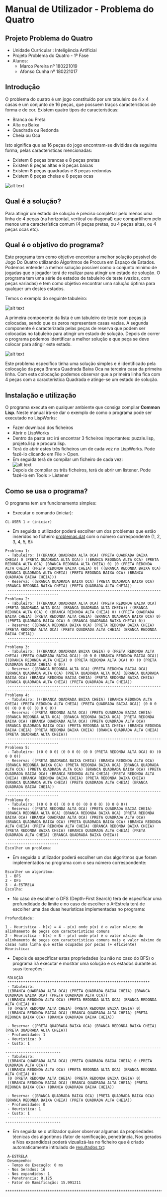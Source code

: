 # Manual de Utilizador - Problema do Quatro

Projeto Problema do Quatro
-------------------------------
* Unidade Curricular : Inteligência Artificial
* Projeto Problema do Quatro - 1ª Fase
* Alunos:
  * Marco Pereira nº 180221019
  * Afonso Cunha nº 180221017
  
Introdução
----------

O problema do quatro é um jogo constituído por um tabuleiro de 4 x 4 casas e um conjunto de 16 peças, que possuem traços característicos de forma e de cor. Existem quatro tipos de características:

- Branca ou Preta 
- Alta ou Baixa
- Quadrada ou Redonda 
- Cheia ou Oca

Isto significa que as 16 peças do jogo encontram-se divididas da seguinte forma, pelas características mencionadas:

- Existem 8 peças brancas e 8 peças pretas 
- Existem 8 peças altas e 8 peças baixas 
- Existem 8 peças quadradas e 8 peças redondas
- Existem 8 peças cheias e 8 peças ocas

![alt text](https://github.com/marcopereira5/jogodoquatro/blob/master/images_md/tabuleiro.jpg "Tabuleiro")

Qual é a solução?
-----------------------------
Para atingir um estado de solução é preciso completar pelo menos uma linha de 4 peças (na horizontal, vertical ou diagonal) que compartilhem pelo menos uma característica comum (4 peças pretas, ou 4 peças altas, ou 4 peças ocas etc).

Qual é o objetivo do programa?
-----------------------------
Este programa tem como objetivo encontrar a melhor solução possível do Jogo Do Quatro utilizando Algoritmos de Procura em Espaço de Estados. Podemos entender a melhor solução possível como o conjunto minimo de jogadas que o jogador terá de realizar para atingir um estado de solução. O programa tem uma série de estados de tabuleiro de teste (vazios, com peças variadas) e tem como objetivo encontrar uma solução óptima para qualquer um destes estados.

Temos o exemplo do seguinte tabuleiro: 

![alt text](https://github.com/marcopereira5/jogodoquatro/blob/master/images_md/teste.png "Tabuleiro")

A primeira componente da lista é um tabuleiro de teste com peças já colocadas, sendo que os zeros representam casas vazias. A segunda componente é caracterizada pelas peças de reserva que podem ser colocadas no tabuleiro para atingir um estado de solução. Depois de correr o programa podemos identificar a melhor solução e que peça se deve colocar para atingir este estado.

![alt text](https://github.com/marcopereira5/jogodoquatro/blob/master/images_md/solucao.png "Tabuleiro")

Este problema específico tinha uma solução simples e é identificado pela colocação da peça Branca Quadrada Baixa Oca na terceira casa da primeira linha. Com esta colocação podemos observar que a primeira linha fica com 4 peças com a caracteristica Quadrada e atinge-se um estado de solução.

Instalação e utilização
-----------------------
O programa executa em qualquer ambiente que consiga compilar **Common Lisp**. Neste manual irá-se dar o exemplo de como o programa pode ser executado no LispWorks:
* Fazer download dos ficheiros
* Abrir o LispWorks
* Dentro da pasta src irá encontrar 3 ficheiros importantes: puzzle.lisp, projeto.lisp e procura.lisp.
* Terá de abrir estes três ficheiros um de cada vez no LispWorks. Pode fazê-lo clicando em File > Open. 
* Em seguida terá de compilar um ficheiro de cada vez:  
![alt text](https://github.com/marcopereira5/jogodoquatro/blob/master/images_md/compilar.png "iniciar")
* Depois de compilar os três ficheiros, terá de abrir um listener. Pode fazê-lo em Tools > Listener

Como se usa o programa?
-----------------------------
O programa tem um funcionamento simples:

- Executar o comando (iniciar):
```
CL-USER 1 > (iniciar)
```
- Em seguida o utilizador poderá escolher um dos problemas que estão inseridos no ficheiro [problemas.dat](https://github.com/marcopereira5/jogodoquatro/blob/master/src/problemas.dat) com o número correspondente (1, 2, 3, 4, 5, 6):
```
Problema 1: 
 - Tabuleiro: (((BRANCA QUADRADA ALTA OCA) (PRETA QUADRADA BAIXA CHEIA) 0 (PRETA QUADRADA ALTA OCA)) ((BRANCA REDONDA ALTA OCA) (PRETA REDONDA ALTA OCA) (BRANCA REDONDA ALTA CHEIA) 0) (0 (PRETA REDONDA ALTA CHEIA) (PRETA REDONDA BAIXA CHEIA) 0) ((BRANCA REDONDA BAIXA OCA) (BRANCA QUADRADA ALTA CHEIA) (PRETA REDONDA BAIXA OCA) (BRANCA QUADRADA BAIXA CHEIA))) 
 - Reserva: ((BRANCA QUADRADA BAIXA OCA) (PRETA QUADRADA BAIXA OCA) (BRANCA REDONDA BAIXA CHEIA) (PRETA QUADRADA ALTA CHEIA)) 
 --------------------------------------------------------------------------------------------- 
Problema 2: 
 - Tabuleiro: (((BRANCA QUADRADA ALTA OCA) (PRETA REDONDA BAIXA OCA) (PRETA QUADRADA ALTA OCA) (BRANCA QUADRADA ALTA CHEIA)) ((BRANCA REDONDA ALTA OCA) 0 (BRANCA REDONDA ALTA CHEIA) 0) ((PRETA QUADRADA BAIXA CHEIA) (PRETA REDONDA ALTA CHEIA) (BRANCA QUADRADA BAIXA OCA) 0) ((PRETA QUADRADA BAIXA OCA) 0 (BRANCA QUADRADA BAIXA CHEIA) 0)) 
 - Reserva: ((BRANCA REDONDA BAIXA OCA) (PRETA REDONDA BAIXA CHEIA) (PRETA REDONDA ALTA OCA) (PRETA QUADRADA ALTA CHEIA) (BRANCA REDONDA BAIXA CHEIA)) 
 --------------------------------------------------------------------------------------------- 
Problema 3: 
 - Tabuleiro: (((BRANCA QUADRADA BAIXA CHEIA) 0 (PRETA REDONDA ALTA CHEIA) (PRETA QUADRADA BAIXA OCA)) (0 0 0 (BRANCA REDONDA BAIXA OCA)) ((BRANCA REDONDA ALTA CHEIA) 0 (PRETA REDONDA ALTA OCA) 0) (0 (PRETA QUADRADA BAIXA CHEIA) 0 0)) 
 - Reserva: ((BRANCA REDONDA ALTA OCA) (PRETA REDONDA BAIXA OCA) (BRANCA QUADRADA ALTA OCA) (PRETA QUADRADA ALTA OCA) (BRANCA QUADRADA BAIXA OCA) (BRANCA REDONDA BAIXA CHEIA) (PRETA REDONDA BAIXA CHEIA) (BRANCA QUADRADA ALTA CHEIA) (PRETA QUADRADA ALTA CHEIA)) 
 --------------------------------------------------------------------------------------------- 
Problema 4: 
 - Tabuleiro: (((BRANCA QUADRADA BAIXA CHEIA) (BRANCA REDONDA ALTA CHEIA) (PRETA REDONDA ALTA CHEIA) (PRETA QUADRADA BAIXA OCA)) (0 0 0 0) (0 0 0 0) (0 0 0 0)) 
 - Reserva: ((PRETA REDONDA ALTA OCA) (PRETA QUADRADA BAIXA CHEIA) (BRANCA REDONDA ALTA OCA) (BRANCA REDONDA BAIXA OCA) (PRETA REDONDA BAIXA OCA) (BRANCA QUADRADA ALTA OCA) (PRETA QUADRADA ALTA OCA) (BRANCA QUADRADA BAIXA OCA) (PRETA REDONDA ALTA CHEIA) (BRANCA REDONDA BAIXA CHEIA) (PRETA REDONDA BAIXA CHEIA) (BRANCA QUADRADA ALTA CHEIA) (PRETA QUADRADA ALTA CHEIA)) 
 --------------------------------------------------------------------------------------------- 
Problema 5: 
 - Tabuleiro: ((0 0 0 0) (0 0 0 0) (0 0 (PRETA REDONDA ALTA OCA) 0) (0 0 0 0)) 
 - Reserva: ((PRETA QUADRADA BAIXA CHEIA) (BRANCA REDONDA ALTA OCA) (BRANCA REDONDA BAIXA OCA) (PRETA REDONDA BAIXA OCA) (BRANCA QUADRADA ALTA OCA) (PRETA QUADRADA ALTA OCA) (BRANCA QUADRADA BAIXA OCA) (PRETA QUADRADA BAIXA OCA) (BRANCA REDONDA ALTA CHEIA) (PRETA REDONDA ALTA CHEIA) (BRANCA REDONDA BAIXA CHEIA) (PRETA REDONDA BAIXA CHEIA) (BRANCA QUADRADA ALTA CHEIA) (PRETA QUADRADA ALTA CHEIA) (BRANCA QUADRADA BAIXA CHEIA)) 
 --------------------------------------------------------------------------------------------- 
Problema 6: 
 - Tabuleiro: ((0 0 0 0) (0 0 0 0) (0 0 0 0) (0 0 0 0)) 
 - Reserva: ((PRETA REDONDA ALTA OCA) (PRETA QUADRADA BAIXA CHEIA) (BRANCA REDONDA ALTA OCA) (BRANCA REDONDA BAIXA OCA) (PRETA REDONDA BAIXA OCA) (BRANCA QUADRADA ALTA OCA) (PRETA QUADRADA ALTA OCA) (BRANCA QUADRADA BAIXA OCA) (PRETA QUADRADA BAIXA OCA) (BRANCA REDONDA ALTA CHEIA) (PRETA REDONDA ALTA CHEIA) (BRANCA REDONDA BAIXA CHEIA) (PRETA REDONDA BAIXA CHEIA) (BRANCA QUADRADA ALTA CHEIA) (PRETA QUADRADA ALTA CHEIA) (BRANCA QUADRADA BAIXA CHEIA)) 
 --------------------------------------------------------------------------------------------- 
Escolher um problema: 
```
- Em seguida o utilizador poderá escolher um dos algoritmos que foram implementados no programa com o seu número correspondente:  
```
Escolher um algoritmo: 
1 - BFS 
2 - DFS 
3 - A-ESTRELA 
Escolha: 
```
- No caso de escolher o DFS (Depth-First Search) terá de especificar uma profundidade de limite e no caso de escolher o A-Estrela terá de escolher uma das duas heuristicas implementadas no programa:  
```
Profundidade: 
```
```
1 - Heuristica - h(x) = 4 - p(x) onde p(x) é o valor máximo do alinhamento de peças com caracteristicas comuns
2 - Heuristica - h(x) = 8 - p(x) onde p(x) é o valor máximo do alinhamento de peças com caracteristicas comuns mais o valor máximo de casas numa linha que estão ocupadas por pecas (+ eficiente)
Heuristica: 
```
- Depois de especificar estas propriedades (ou não no caso do BFS) o programa irá executar e mostrar uma solução e os estados durante as suas iterações:
```
 SOLUÇÃO 
 **************************************************************** 
 - Tabuleiro: 
 ((BRANCA QUADRADA ALTA OCA) (PRETA QUADRADA BAIXA CHEIA) (BRANCA QUADRADA BAIXA OCA) (PRETA QUADRADA ALTA OCA))
 ((BRANCA REDONDA ALTA OCA) (PRETA REDONDA ALTA OCA) (BRANCA REDONDA ALTA CHEIA) 0)
 (0 (PRETA REDONDA ALTA CHEIA) (PRETA REDONDA BAIXA CHEIA) 0)
 ((BRANCA REDONDA BAIXA OCA) (BRANCA QUADRADA ALTA CHEIA) (PRETA REDONDA BAIXA OCA) (BRANCA QUADRADA BAIXA CHEIA))
 
 - Reserva: ((PRETA QUADRADA BAIXA OCA) (BRANCA REDONDA BAIXA CHEIA) (PRETA QUADRADA ALTA CHEIA)) 
 - Profundidade: 1 
 - Heuristica: 0 
 - Custo: 1 
 ----------------------------------------------------------------------------------------------
 - Tabuleiro: 
 ((BRANCA QUADRADA ALTA OCA) (PRETA QUADRADA BAIXA CHEIA) 0 (PRETA QUADRADA ALTA OCA))
 ((BRANCA REDONDA ALTA OCA) (PRETA REDONDA ALTA OCA) (BRANCA REDONDA ALTA CHEIA) 0)
 (0 (PRETA REDONDA ALTA CHEIA) (PRETA REDONDA BAIXA CHEIA) 0)
 ((BRANCA REDONDA BAIXA OCA) (BRANCA QUADRADA ALTA CHEIA) (PRETA REDONDA BAIXA OCA) (BRANCA QUADRADA BAIXA CHEIA))
 
 - Reserva: ((BRANCA QUADRADA BAIXA OCA) (PRETA QUADRADA BAIXA OCA) (BRANCA REDONDA BAIXA CHEIA) (PRETA QUADRADA ALTA CHEIA)) 
 - Profundidade: 0 
 - Heuristica: 1 
 - Custo: 1 
 ----------------------------------------------------------------------------------------------
```
- Em seguida se o utilizador quiser observar algumas da propriedades técnicas dos algoritmos (fator de ramificação, penetrância, Nos gerados e Nos expandidos) poderá vizualizá-las no ficheiro que é criado automaticamente intitulado de [resultados.txt](https://github.com/marcopereira5/jogodoquatro/blob/master/src/Resultados.txt):
```
 A-ESTRELA 
 Desempenho: 
 - Tempo de Execução: 0 ms 
 - Nos Gerados: 16 
 - Nos expandidos: 1 
 - Penetrancia: 0.125 
 - Fator de Ramificação: 15.991211 
 ********************************************************************************************
```
